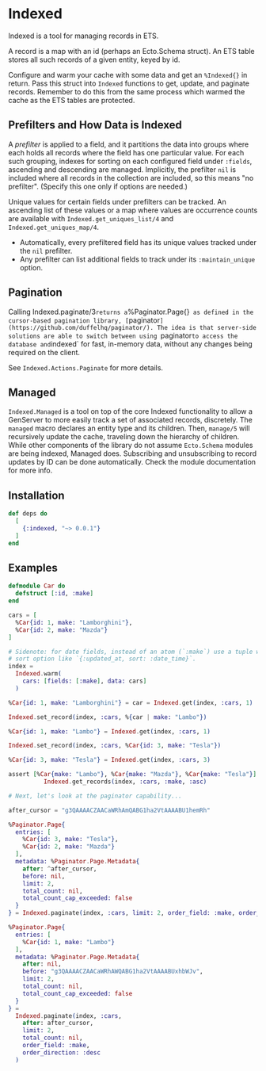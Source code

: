 # Indexed

Indexed is a tool for managing records in ETS.

A record is a map with an id (perhaps an Ecto.Schema struct). An ETS
table stores all such records of a given entity, keyed by id.

Configure and warm your cache with some data and get an `%Indexed{}` in
return. Pass this struct into `Indexed` functions to get, update, and paginate
records. Remember to do this from the same process which warmed the cache as
the ETS tables are protected.

## Prefilters and How Data is Indexed

A *prefilter* is applied to a field, and it partitions the data into groups
where each holds all records where the field has one particular value. For
each such grouping, indexes for sorting on each configured field under
`:fields`, ascending and descending are managed. Implicitly, the prefilter
`nil` is included where all records in the collection are included, so this
means "no prefilter". (Specify this one only if options are needed.)

Unique values for certain fields under prefilters can be tracked. An
ascending list of these values or a map where values are occurrence counts
are available with `Indexed.get_uniques_list/4` and
`Indexed.get_uniques_map/4`.

* Automatically, every prefiltered field has its unique values tracked under
  the `nil` prefilter.
* Any prefilter can list additional fields to track under its
  `:maintain_unique` option.

## Pagination

Calling Indexed.paginate/3` returns a `%Paginator.Page{}` as defined in the
cursor-based pagination library,
[`paginator`](https://github.com/duffelhq/paginator/). The idea is that
server-side solutions are able to switch between using `paginator` to access
the database and `indexed` for fast, in-memory data, without any changes
being required on the client.

See `Indexed.Actions.Paginate` for more details.

## Managed

`Indexed.Managed` is a tool on top of the core Indexed functionality to allow a
GenServer to more easily track a set of associated records, discretely. The
`managed` macro declares an entity type and its children. Then, `manage/5` will
recursively update the cache, traveling down the hierarchy of children. While
other components of the library do not assume `Ecto.Schema` modules are being
indexed, Managed does. Subscribing and unsubscribing to record updates by ID can
be done automatically. Check the module documentation for more info.

## Installation

```elixir
def deps do
  [
    {:indexed, "~> 0.0.1"}
  ]
end
```

## Examples

```elixir
defmodule Car do
  defstruct [:id, :make]
end

cars = [
  %Car{id: 1, make: "Lamborghini"},
  %Car{id: 2, make: "Mazda"}
]

# Sidenote: for date fields, instead of an atom (`:make`) use a tuple with the
# sort option like `{:updated_at, sort: :date_time}`.
index =
  Indexed.warm(
    cars: [fields: [:make], data: cars]
  )

%Car{id: 1, make: "Lamborghini"} = car = Indexed.get(index, :cars, 1)

Indexed.set_record(index, :cars, %{car | make: "Lambo"})

%Car{id: 1, make: "Lambo"} = Indexed.get(index, :cars, 1)

Indexed.set_record(index, :cars, %Car{id: 3, make: "Tesla"})

%Car{id: 3, make: "Tesla"} = Indexed.get(index, :cars, 3)

assert [%Car{make: "Lambo"}, %Car{make: "Mazda"}, %Car{make: "Tesla"}] =
          Indexed.get_records(index, :cars, :make, :asc)

# Next, let's look at the paginator capability...

after_cursor = "g3QAAAACZAACaWRhAmQABG1ha2VtAAAABU1hemRh"

%Paginator.Page{
  entries: [
    %Car{id: 3, make: "Tesla"},
    %Car{id: 2, make: "Mazda"}
  ],
  metadata: %Paginator.Page.Metadata{
    after: ^after_cursor,
    before: nil,
    limit: 2,
    total_count: nil,
    total_count_cap_exceeded: false
  }
} = Indexed.paginate(index, :cars, limit: 2, order_field: :make, order_direction: :desc)

%Paginator.Page{
  entries: [
    %Car{id: 1, make: "Lambo"}
  ],
  metadata: %Paginator.Page.Metadata{
    after: nil,
    before: "g3QAAAACZAACaWRhAWQABG1ha2VtAAAABUxhbWJv",
    limit: 2,
    total_count: nil,
    total_count_cap_exceeded: false
  }
} =
  Indexed.paginate(index, :cars,
    after: after_cursor,
    limit: 2,
    total_count: nil,
    order_field: :make,
    order_direction: :desc
  )
```
